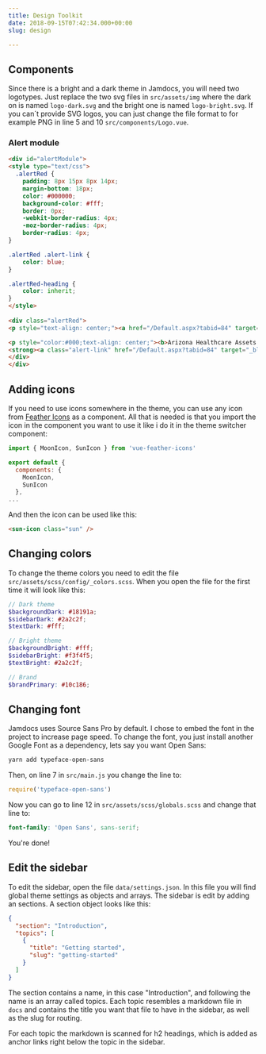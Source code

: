```yaml
---
title: Design Toolkit
date: 2018-09-15T07:42:34.000+00:00
slug: design

---
```

## Components
Since there is a bright and a dark theme in Jamdocs, you will need two logotypes. Just replace the two svg files in `src/assets/img` where the dark on is named `logo-dark.svg` and the bright one is named `logo-bright.svg`. If you can´t provide SVG logos, you can just change the file format to for example PNG in line 5 and 10 `src/components/Logo.vue`.

### Alert module
```html
<div id="alertModule">
<style type="text/css">
  .alertRed {
    padding: 8px 15px 8px 14px;
    margin-bottom: 18px;
    color: #000000;
    background-color: #fff;
    border: 0px;
    -webkit-border-radius: 4px;
    -moz-border-radius: 4px;
    border-radius: 4px;
}

.alertRed .alert-link {
    color: blue;
}

.alertRed-heading {
    color: inherit;
}
</style>
  
<div class="alertRed">
<p style="text-align: center;"><a href="/Default.aspx?tabid=84" target="_blank"><img alt="" src="/portals/0/images/MAGtool233.jpg" style="width: 200px;" /></a></p>

<p style="color:#000;text-align: center;"><b>Arizona Healthcare Assets Map</b>: A web-based, map viewer tool developed by Maricopa Association of Governments, PAG's peer organization in Phoenix, includes helpful COVID-19 data for our region.<br />
<strong><a class="alert-link" href="/Default.aspx?tabid=84" target="_blank">Read more &raquo;</a></strong></p>
</div>
</div>
```


## Adding icons
If you need to use icons somewhere in the theme, you can use any icon from [Feather Icons](https://feathericons.com/) as a component. All that is needed is that you import the icon in the component you want to use it like i do it in the theme switcher component:

```javascript
import { MoonIcon, SunIcon } from 'vue-feather-icons'

export default {
  components: {
    MoonIcon,
    SunIcon
  },
...
```

And then the icon can be used like this: 

```html
<sun-icon class="sun" />
```

## Changing colors
To change the theme colors you need to edit the file `src/assets/scss/config/_colors.scss`. When you open the file for the first time it will look like this:

```scss
// Dark theme
$backgroundDark: #18191a;
$sidebarDark: #2a2c2f;
$textDark: #fff;

// Bright theme
$backgroundBright: #fff;
$sidebarBright: #f3f4f5;
$textBright: #2a2c2f;

// Brand
$brandPrimary: #10c186;
```

## Changing font
Jamdocs uses Source Sans Pro by default. I chose to embed the font in the project to increase page speed. To change the font, you just install another Google Font as a dependency, lets say you want Open Sans:

```bash
yarn add typeface-open-sans
```

Then, on line 7 in `src/main.js` you change the line to:

```javascript
require('typeface-open-sans')
```

Now you can go to line 12 in `src/assets/scss/globals.scss` and change that line to:

```scss
font-family: 'Open Sans', sans-serif;
```

You're done!

## Edit the sidebar

To edit the sidebar, open the file `data/settings.json`. In this file you will find global theme settings as objects and arrays. The sidebar is edit by adding an sections. A section object looks like this:

```json
{
  "section": "Introduction",
  "topics": [
    {
      "title": "Getting started",
      "slug": "getting-started"
    }
  ]
}
```

The section contains a name, in this case "Introduction", and following the name is an array called topics. Each topic resembles a markdown file in `docs` and contains the title you want that file to have in the sidebar, as well as the slug for routing.

For each topic the markdown is scanned for h2 headings, which is added as anchor links right below the topic in the sidebar.